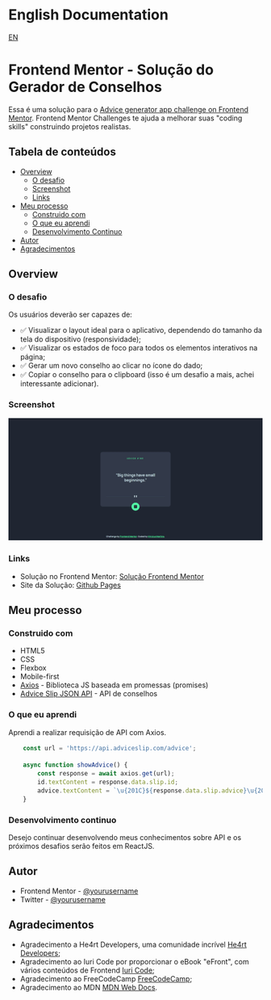 # English Documentation
[EN](https://github.com/viniciussnitram/advice-generator-app/blob/main/README.md)

# Frontend Mentor - Solução do Gerador de Conselhos

Essa é uma solução para o [Advice generator app challenge on Frontend Mentor](https://www.frontendmentor.io/challenges/advice-generator-app-QdUG-13db). Frontend Mentor Challenges te ajuda a melhorar suas "coding skills" construindo projetos realistas.

## Tabela de conteúdos

- [Overview](#overview)
  - [O desafio](#o-desafio)
  - [Screenshot](#screenshot)
  - [Links](#links)
- [Meu processo](#meu-processo)
  - [Construido com](#construido-com)
  - [O que eu aprendi](#o-que-eu-aprendi)
  - [Desenvolvimento Continuo](#desenvolvimento-continuo)
- [Autor](#autor)
- [Agradecimentos](#agradecimentos)

## Overview

### O desafio

Os usuários deverão ser capazes de:

- ✅ Visualizar o layout ideal para o aplicativo, dependendo do tamanho da tela do dispositivo (responsividade);
- ✅ Visualizar os estados de foco para todos os elementos interativos na página;
- ✅ Gerar um novo conselho ao clicar no ícone do dado;
- ✅ Copiar o conselho para o clipboard (isso é um desafio a mais, achei interessante adicionar).

### Screenshot

![Screenshot da Solução](./images/advice-generator-app-example.jpg)

### Links

- Solução no Frontend Mentor: [Solução Frontend Mentor](https://www.frontendmentor.io/solutions/advice-generator-app-using-html5-css3-js-flexbox-axios-SVdhLnAQxT)
- Site da Solução: [Github Pages](https://viniciussnitram.github.io/advice-generator-app/)

## Meu processo

### Construido com

- HTML5
- CSS
- Flexbox
- Mobile-first
- [Axios](https://axios-http.com/ptbr/) - Biblioteca JS baseada em promessas (promises)
- [Advice Slip JSON API](https://api.adviceslip.com/) - API de conselhos

### O que eu aprendi

Aprendi a realizar requisição de API com Axios.

```js
    const url = 'https://api.adviceslip.com/advice';

    async function showAdvice() {
        const response = await axios.get(url);
        id.textContent = response.data.slip.id;
        advice.textContent = `\u{201C}${response.data.slip.advice}\u{201D}`;
    }
```

### Desenvolvimento continuo

Desejo continuar desenvolvendo meus conhecimentos sobre API e os próximos desafios serão feitos em ReactJS.

## Autor

- Frontend Mentor - [@yourusername](https://www.frontendmentor.io/profile/ViniciusAlba)
- Twitter - [@yourusername](https://www.twitter.com/yourusername)

## Agradecimentos

- Agradecimento a He4rt Developers, uma comunidade incrível [He4rt Developers](https://heartdevs.com/);
- Agradecimento ao Iuri Code por proporcionar o eBook "eFront", com vários conteúdos de Frontend [Iuri Code](https://iuricode.com/efront/);
- Agradecimento ao FreeCodeCamp [FreeCodeCamp](https://www.freecodecamp.org/);
- Agradecimento ao MDN [MDN Web Docs](https://developer.mozilla.org/en-US/).